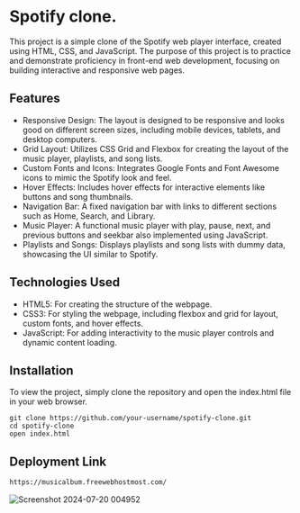 # Spotify clone.


This project is a simple clone of the Spotify web player interface, created using HTML, CSS, and JavaScript. The purpose of this project is to practice and demonstrate proficiency in front-end web development, focusing on building interactive and responsive web pages.

## Features

- Responsive Design: The layout is designed to be responsive and looks good on different screen sizes, including mobile devices, tablets, and desktop computers.
- Grid Layout: Utilizes CSS Grid and Flexbox for creating the layout of the music player, playlists, and song lists.
- Custom Fonts and Icons: Integrates Google Fonts and Font Awesome icons to mimic the Spotify look and feel.
- Hover Effects: Includes hover effects for interactive elements like buttons and song thumbnails.
- Navigation Bar: A fixed navigation bar with links to different sections such as Home, Search, and Library.
- Music Player: A functional music player with play, pause, next, and previous buttons and seekbar also implemented using JavaScript.
- Playlists and Songs: Displays playlists and song lists with dummy data, showcasing the UI similar to Spotify.

## Technologies Used

- HTML5: For creating the structure of the webpage.
- CSS3: For styling the webpage, including flexbox and grid for layout, custom fonts, and hover effects.
- JavaScript: For adding interactivity to the music player controls and dynamic content loading.

## Installation

To view the project, simply clone the repository and open the index.html file in your web browser.
  ```
  git clone https://github.com/your-username/spotify-clone.git
  cd spotify-clone
  open index.html
  ```
 
## Deployment Link
```bash
https://musicalbum.freewebhostmost.com/
```


![Screenshot 2024-07-20 004952](https://github.com/user-attachments/assets/8c33f017-242d-45c6-9442-e672644a42c5)
